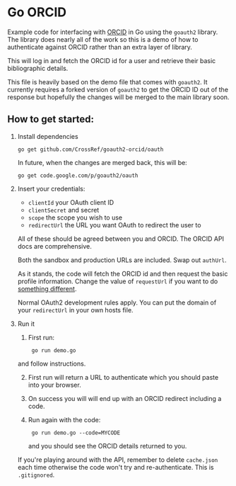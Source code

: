 # Go ORCID

Example code for interfacing with [ORCID](http://orcid.org) in Go using the `goauth2` library. The library does nearly all of the work so this is a demo of how to authenticate against ORCID rather than an extra layer of library. 

This will log in and fetch the ORCID id for a user and retrieve their basic bibliographic details.

This file is heavily based on the demo file that comes with `goauth2`. It currently requires a forked version of `goauth2` to get the ORCID ID out of the response but hopefully the changes will be merged to the main library soon.

## How to get started:

1. Install dependencies

       go get github.com/CrossRef/goauth2-orcid/oauth

   In future, when the changes are merged back, this will be:


       go get code.google.com/p/goauth2/oauth

2. Insert your credentials:

   - `clientId` your OAuth client ID
   - `clientSecret` and secret
   - `scope` the scope you wish to use
   - `redirectUrl` the URL you want OAuth to redirect the user to
   
   All of these should be agreed between you and ORCID. The ORCID API docs are comprehensive.
   
   Both the sandbox and production URLs are included. Swap out `authUrl`.
   
   As it stands, the code will fetch the ORCID id and then request the basic profile information. Change the value of `requestUrl` if you want to do [something different](http://support.orcid.org/knowledgebase/articles/120162-orcid-scopes).

   Normal OAuth2 development rules apply. You can put the domain of your `redirectUrl` in your own hosts file.

3. Run it

 
    1. First run:

            go run demo.go

      and follow instructions. 
    
    2. First run will return a URL to authenticate which you should paste into your browser.
    3. On success you will will end up with an ORCID redirect including a code.
    4. Run again with the code:
    
            go run demo.go --code=MYCODE
       
       and you should see the ORCID details returned to you.
    
    If you're playing around with the API, remember to delete `cache.json` each time otherwise the code won't try and re-authenticate. This is `.gitignored`.
